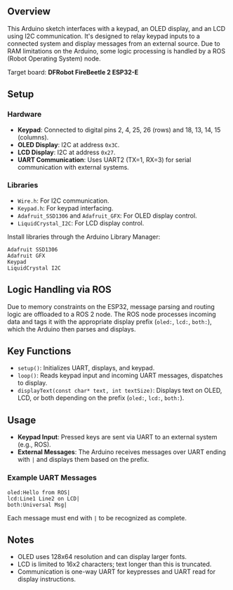 ## Overview
This Arduino sketch interfaces with a keypad, an OLED display, and an LCD using I2C communication. It's designed to relay keypad inputs to a connected system and display messages from an external source. Due to RAM limitations on the Arduino, some logic processing is handled by a ROS (Robot Operating System) node.

Target board: **DFRobot FireBeetle 2 ESP32-E**

## Setup

### Hardware

- **Keypad**: Connected to digital pins 2, 4, 25, 26 (rows) and 18, 13, 14, 15 (columns).
- **OLED Display**: I2C at address `0x3C`.
- **LCD Display**: I2C at address `0x27`.
- **UART Communication**: Uses UART2 (TX=1, RX=3) for serial communication with external systems.

### Libraries

- `Wire.h`: For I2C communication.
- `Keypad.h`: For keypad interfacing.
- `Adafruit_SSD1306` and `Adafruit_GFX`: For OLED display control.
- `LiquidCrystal_I2C`: For LCD display control.

Install libraries through the Arduino Library Manager:
```
Adafruit SSD1306
Adafruit GFX
Keypad
LiquidCrystal I2C
```

## Logic Handling via ROS

Due to memory constraints on the ESP32, message parsing and routing logic are offloaded to a ROS 2 node. The ROS node processes incoming data and tags it with the appropriate display prefix (`oled:`, `lcd:`, `both:`), which the Arduino then parses and displays.

## Key Functions

- `setup()`: Initializes UART, displays, and keypad.
- `loop()`: Reads keypad input and incoming UART messages, dispatches to display.
- `displayText(const char* text, int textSize)`: Displays text on OLED, LCD, or both depending on the prefix (`oled:`, `lcd:`, `both:`).

## Usage

- **Keypad Input**: Pressed keys are sent via UART to an external system (e.g., ROS).
- **External Messages**: The Arduino receives messages over UART ending with `|` and displays them based on the prefix.

### Example UART Messages

```
oled:Hello from ROS|
lcd:Line1 Line2 on LCD|
both:Universal Msg|
```

Each message must end with `|` to be recognized as complete.

## Notes

- OLED uses 128x64 resolution and can display larger fonts.
- LCD is limited to 16x2 characters; text longer than this is truncated.
- Communication is one-way UART for keypresses and UART read for display instructions.